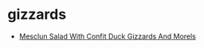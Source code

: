 # gizzards

 * [Mesclun Salad With Confit Duck Gizzards And Morels](index/m/mesclun-salad-with-confit-duck-gizzards-and-morels-109514.json)
